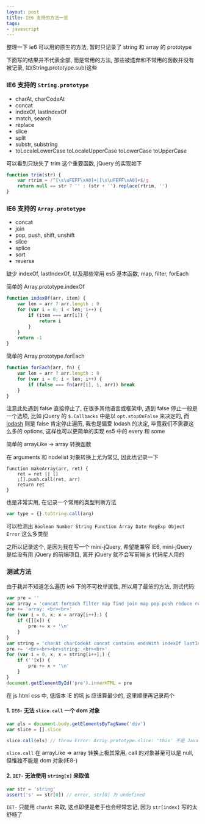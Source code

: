 ```yaml
---
layout: post
title: IE6 支持的方法一览
tags:
- javascript
---
```


整理一下 ie6 可以用的原生的方法, 暂时只记录了 string 和 array 的 prototype

下面写的结果并不代表全部, 而是常用的方法, 那些被遗弃和不常用的函数并没有被记录, 如(String.prototype.sub)这些

### IE6 支持的 `String.prototype`

- charAt, charCodeAt
- concat
- indexOf, lastIndexOf
- match, search
- replace
- slice
- split
- substr, substring
- toLocaleLowerCase toLocaleUpperCase toLowerCase toUpperCase

可以看到只缺失了 trim 这个重要函数, jQuery 的实现如下

```javascript
function trim(str) {
    var rtrim = /^[\s\uFEFF\xA0]+|[\s\uFEFF\xA0]+$/g
    return null == str ? '' : (str + '').replace(rtrim, '')
}
```

### IE6 支持的 `Array.prototype`

- concat
- join
- pop, push, shift, unshift
- slice
- splice
- sort
- reverse

缺少 indexOf, lastIndexOf, 以及那些常用 es5 基本函数, map, filter, forEach

简单的 Array.prototype.indexOf

```javascript
function indexOf(arr, item) {
    var len = arr ? arr.length : 0
    for (var i = 0; i < len; i++) {
        if (item === arr[i]) {
            return i
        }
    }
    return -1
}
```

简单的 Array.prototype.forEach

```javascript
function forEach(arr, fn) {
    var len = arr ? arr.length : 0
    for (var i = 0; i < len; i++) {
        if (false === fn(arr[i], i, arr)) break
    }
}
```

注意此处遇到 false 直接停止了, 在很多其他语言或框架中, 遇到 false 停止一般是一个选项, 比如 jQuery 的 `$.Callbacks` 中是以 `opt.stopOnFalse` 来决定的, 而 [lodash](https://github.com/lodash/lodash) 则是 false 肯定停止遍历, 我也是偏爱 lodash 的决定, 毕竟我们不需要这么多的 options, 这样也可以更简单的实现 es5 中的 every 和 some

简单的 arrayLike -> array 转换函数

在 arguments 和 nodelist 对象转换上尤为常见, 因此也记录一下

```
function makeArray(arr, ret) {
    ret = ret || []
    ;[].push.call(ret, arr)
    return ret
}
```

也是非常实用, 在记录一个常用的类型判断方法

```javascript
var type = {}.toString.call(arg)
```

可以检测出 `Boolean Number String Function Array Date RegExp Object Error` 这么多类型

之所以记录这个, 是因为我在写一个 mini-jQuery, 希望能兼容 IE6, mini-jQuery 是给没有用 jQuery 的前端项目, 离开 jQuery 就不会写前端 js 代码星人用的


### 测试方法

由于我并不知道怎么遍历 ie6 下的不可枚举属性, 所以用了最笨的方法, 测试代码:

```javascript
var pre = ''
var array = 'concat forEach filter map find join map pop push reduce reverse shift every slice some sort splice unshift indexOf lastIndexOf'.split(' ')
pre += 'array: <br><br>'
for (var i = 0, x; x = array[i++];) {
    if ([][x]) {
        pre += x + '\n'
    }
}
var string = 'charAt charCodeAt concat contains endsWith indexOf lastIndexOf match replace search slice split substr substring toLocaleLowerCase toLocaleUpperCase toLowerCase toUpperCase trim trimLeft trimRight'.split(' ')
pre += '<br><br><br>string: <br><br>'
for (var i = 0, x; x = string[i++];) {
    if (''[x]) {
        pre += x + '\n'
    }
}
document.getElementById('pre').innerHTML = pre
```

在 js html css 中, 低版本 IE 的坑 js 应该算最少的, 这里顺便再记录两个

#### 1. `IE8-` 无法 `slice.call` 一个 dom 对象

```javascript
var els = document.body.getElementsByTagName('div')
var slice = [].slice

slice.call(els) // throw Error: Array.prototype.slice: 'this' 不是 JavaScript 对象
```

`slice.call` 在 arrayLike => array 转换上极其常用, call 的对象甚至可以是 null, 但惟独不能是 dom 对象(IE8-)

#### 2. `IE7-` 无法使用 `string[x]` 来取值

```javascript
var str = 'string'
assert('s' == str[0]) // error, str[0] 为 undefined
```

`IE7-` 只能用 `charAt` 来取, 这点即便是老手也会经常忘记, 因为 `str[index]` 写的太舒畅了
